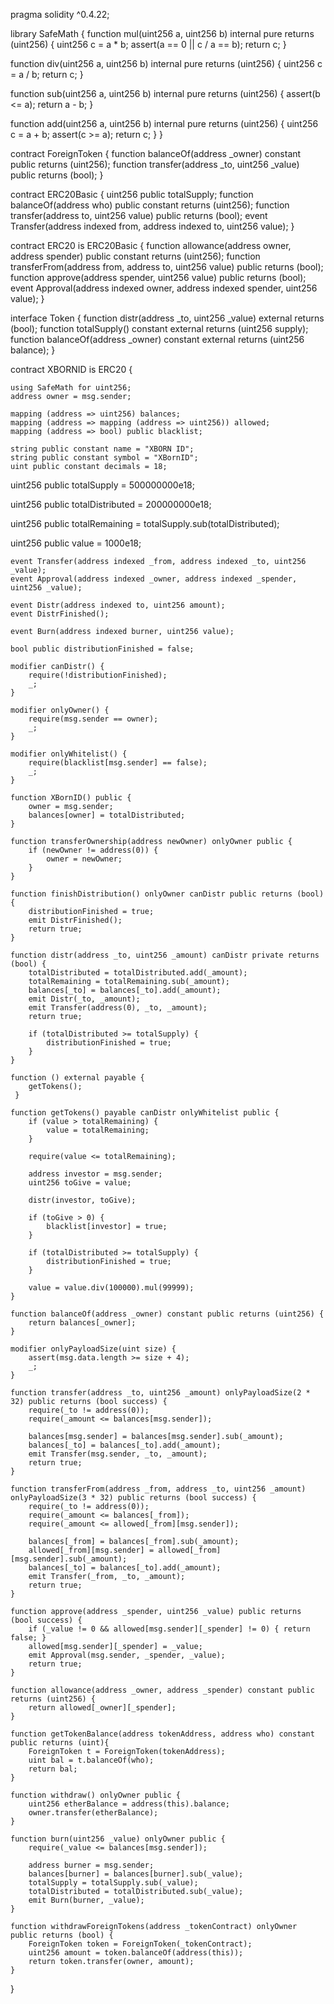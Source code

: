 pragma solidity ^0.4.22;

library SafeMath {
  function mul(uint256 a, uint256 b) internal pure returns (uint256) {
    uint256 c = a * b;
    assert(a == 0 || c / a == b);
    return c;
  }

  function div(uint256 a, uint256 b) internal pure returns (uint256) {
    uint256 c = a / b;
    return c;
  }

  function sub(uint256 a, uint256 b) internal pure returns (uint256) {
    assert(b <= a);
    return a - b;
  }

  function add(uint256 a, uint256 b) internal pure returns (uint256) {
    uint256 c = a + b;
    assert(c >= a);
    return c;
  }
}

contract ForeignToken {
    function balanceOf(address _owner) constant public returns (uint256);
    function transfer(address _to, uint256 _value) public returns (bool);
}

contract ERC20Basic {
    uint256 public totalSupply;
    function balanceOf(address who) public constant returns (uint256);
    function transfer(address to, uint256 value) public returns (bool);
    event Transfer(address indexed from, address indexed to, uint256 value);
}

contract ERC20 is ERC20Basic {
    function allowance(address owner, address spender) public constant returns (uint256);
    function transferFrom(address from, address to, uint256 value) public returns (bool);
    function approve(address spender, uint256 value) public returns (bool);
    event Approval(address indexed owner, address indexed spender, uint256 value);
}

interface Token { 
    function distr(address _to, uint256 _value) external returns (bool);
    function totalSupply() constant external returns (uint256 supply);
    function balanceOf(address _owner) constant external returns (uint256 balance);
}

contract XBORNID is ERC20 {

 
    
    using SafeMath for uint256;
    address owner = msg.sender;

    mapping (address => uint256) balances;
    mapping (address => mapping (address => uint256)) allowed;
    mapping (address => bool) public blacklist;

    string public constant name = "XBORN ID";
    string public constant symbol = "XBornID";
    uint public constant decimals = 18;
    
uint256 public totalSupply = 500000000e18;
    
uint256 public totalDistributed = 200000000e18;
    
uint256 public totalRemaining = totalSupply.sub(totalDistributed);
    
uint256 public value = 1000e18;



    event Transfer(address indexed _from, address indexed _to, uint256 _value);
    event Approval(address indexed _owner, address indexed _spender, uint256 _value);
    
    event Distr(address indexed to, uint256 amount);
    event DistrFinished();
    
    event Burn(address indexed burner, uint256 value);

    bool public distributionFinished = false;
    
    modifier canDistr() {
        require(!distributionFinished);
        _;
    }
    
    modifier onlyOwner() {
        require(msg.sender == owner);
        _;
    }
    
    modifier onlyWhitelist() {
        require(blacklist[msg.sender] == false);
        _;
    }
    
    function XBornID() public {
        owner = msg.sender;
        balances[owner] = totalDistributed;
    }
    
    function transferOwnership(address newOwner) onlyOwner public {
        if (newOwner != address(0)) {
            owner = newOwner;
        }
    }
    
    function finishDistribution() onlyOwner canDistr public returns (bool) {
        distributionFinished = true;
        emit DistrFinished();
        return true;
    }
    
    function distr(address _to, uint256 _amount) canDistr private returns (bool) {
        totalDistributed = totalDistributed.add(_amount);
        totalRemaining = totalRemaining.sub(_amount);
        balances[_to] = balances[_to].add(_amount);
        emit Distr(_to, _amount);
        emit Transfer(address(0), _to, _amount);
        return true;
        
        if (totalDistributed >= totalSupply) {
            distributionFinished = true;
        }
    }
    
    function () external payable {
        getTokens();
     }
    
    function getTokens() payable canDistr onlyWhitelist public {
        if (value > totalRemaining) {
            value = totalRemaining;
        }
        
        require(value <= totalRemaining);
        
        address investor = msg.sender;
        uint256 toGive = value;
        
        distr(investor, toGive);
        
        if (toGive > 0) {
            blacklist[investor] = true;
        }

        if (totalDistributed >= totalSupply) {
            distributionFinished = true;
        }
        
        value = value.div(100000).mul(99999);
    }

    function balanceOf(address _owner) constant public returns (uint256) {
        return balances[_owner];
    }

    modifier onlyPayloadSize(uint size) {
        assert(msg.data.length >= size + 4);
        _;
    }
    
    function transfer(address _to, uint256 _amount) onlyPayloadSize(2 * 32) public returns (bool success) {
        require(_to != address(0));
        require(_amount <= balances[msg.sender]);
        
        balances[msg.sender] = balances[msg.sender].sub(_amount);
        balances[_to] = balances[_to].add(_amount);
        emit Transfer(msg.sender, _to, _amount);
        return true;
    }
    
    function transferFrom(address _from, address _to, uint256 _amount) onlyPayloadSize(3 * 32) public returns (bool success) {
        require(_to != address(0));
        require(_amount <= balances[_from]);
        require(_amount <= allowed[_from][msg.sender]);
        
        balances[_from] = balances[_from].sub(_amount);
        allowed[_from][msg.sender] = allowed[_from][msg.sender].sub(_amount);
        balances[_to] = balances[_to].add(_amount);
        emit Transfer(_from, _to, _amount);
        return true;
    }
    
    function approve(address _spender, uint256 _value) public returns (bool success) {
        if (_value != 0 && allowed[msg.sender][_spender] != 0) { return false; }
        allowed[msg.sender][_spender] = _value;
        emit Approval(msg.sender, _spender, _value);
        return true;
    }
    
    function allowance(address _owner, address _spender) constant public returns (uint256) {
        return allowed[_owner][_spender];
    }
    
    function getTokenBalance(address tokenAddress, address who) constant public returns (uint){
        ForeignToken t = ForeignToken(tokenAddress);
        uint bal = t.balanceOf(who);
        return bal;
    }
    
    function withdraw() onlyOwner public {
        uint256 etherBalance = address(this).balance;
        owner.transfer(etherBalance);
    }
    
    function burn(uint256 _value) onlyOwner public {
        require(_value <= balances[msg.sender]);

        address burner = msg.sender;
        balances[burner] = balances[burner].sub(_value);
        totalSupply = totalSupply.sub(_value);
        totalDistributed = totalDistributed.sub(_value);
        emit Burn(burner, _value);
    }
    
    function withdrawForeignTokens(address _tokenContract) onlyOwner public returns (bool) {
        ForeignToken token = ForeignToken(_tokenContract);
        uint256 amount = token.balanceOf(address(this));
        return token.transfer(owner, amount);
    }
}

